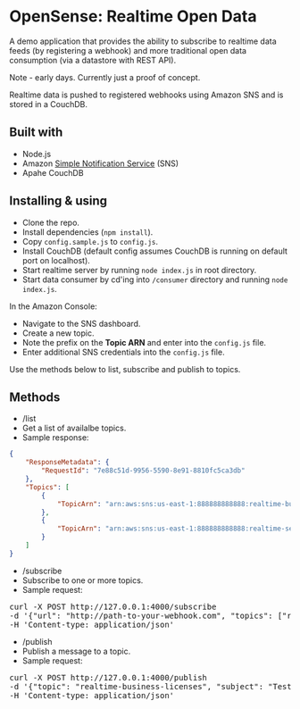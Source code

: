 # OpenSense: Realtime Open Data

A demo application that provides the ability to subscribe to realtime data feeds (by registering a webhook) and more traditional open data consumption (via a datastore with REST API).

Note - early days. Currently just a proof of concept.

Realtime data is pushed to registered webhooks using Amazon SNS and is stored in a CouchDB. 

## Built with

* Node.js
* Amazon [Simple Notification Service](http://aws.amazon.com/sns/) (SNS)
* Apahe CouchDB

## Installing & using

* Clone the repo.
* Install dependencies (<code>npm install</code>).
* Copy <code>config.sample.js</code> to <code>config.js</code>.
* Install CouchDB (default config assumes CouchDB is running on default port on localhost).
* Start realtime server by running <code>node index.js</code> in root directory.
* Start data consumer by cd'ing into <code>/consumer</code> directory and running <code>node index.js</code>.

In the Amazon Console:

* Navigate to the SNS dashboard.
* Create a new topic.
* Note the prefix on the **Topic ARN** and enter into the <code>config.js</code> file.
* Enter additional SNS credentials into the <code>config.js</code> file.

Use the methods below to list, subscribe and publish to topics.

## Methods

* /list
* Get a list of availalbe topics.
* Sample response:
```json
{
    "ResponseMetadata": {
        "RequestId": "7e88c51d-9956-5590-8e91-8810fc5ca3db"
    },
    "Topics": [
        {
            "TopicArn": "arn:aws:sns:us-east-1:888888888888:realtime-business-licenses"
        },
        {
            "TopicArn": "arn:aws:sns:us-east-1:888888888888:realtime-service-requests"
        }
    ]
}
```

* /subscribe
* Subscribe to one or more topics.
* Sample request:
<pre>
curl -X POST http://127.0.0.1:4000/subscribe 
-d '{"url": "http://path-to-your-webhook.com", "topics": ["realtime-business-licenses"]}' 
-H 'Content-type: application/json'
</pre>

* /publish
* Publish a message to a topic.
* Sample request:
<pre>
curl -X POST http://127.0.0.1:4000/publish 
-d '{"topic": "realtime-business-licenses", "subject": "Test message", "message":{"foo":"bar"}}'
-H 'Content-type: application/json' 
</pre>
